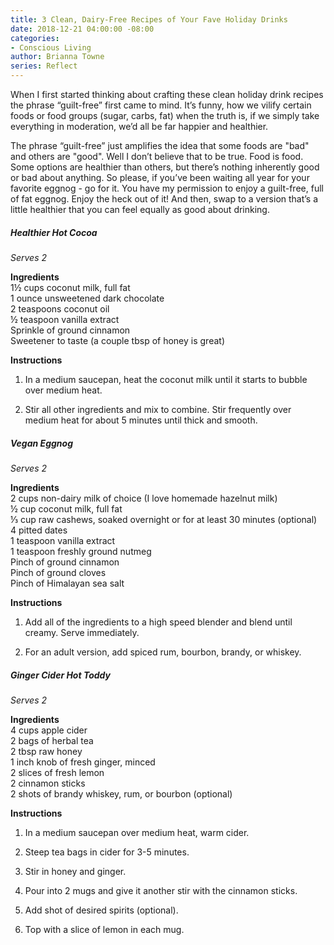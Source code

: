 ```yaml
---
title: 3 Clean, Dairy-Free Recipes of Your Fave Holiday Drinks
date: 2018-12-21 04:00:00 -08:00
categories:
- Conscious Living
author: Brianna Towne
series: Reflect
---
```


When I first started thinking about crafting these clean holiday drink recipes the phrase “guilt-free” first came to mind. It’s funny, how we vilify certain foods or food groups (sugar, carbs, fat) when the truth is, if we simply take everything in moderation, we’d all be far happier and healthier. 

The phrase “guilt-free” just amplifies the idea that some foods are "bad" and others are "good". Well I don’t believe that to be true. Food is food. Some options are healthier than others, but there’s nothing inherently good or bad about anything. So please, if you’ve been waiting all year for your favorite eggnog - go for it. You have my permission to enjoy a guilt-free, full of fat eggnog. Enjoy the heck out of it! And then, swap to a version that’s a little healthier that you can feel equally as good about drinking.

##### Healthier Hot Cocoa

_Serves 2_

**Ingredients**  
1½ cups coconut milk, full fat  
1 ounce unsweetened dark chocolate  
2 teaspoons coconut oil  
½ teaspoon vanilla extract  
Sprinkle of ground cinnamon  
Sweetener to taste (a couple tbsp of honey is great)

**Instructions**  
1. In a medium saucepan, heat the coconut milk until it starts to bubble over medium heat.

2. Stir all other ingredients and mix to combine. Stir frequently over medium heat for about 5 minutes until thick and smooth.

##### Vegan Eggnog

_Serves 2_

**Ingredients**  
2 cups non-dairy milk of choice (I love homemade hazelnut milk)  
½ cup coconut milk, full fat   
⅓ cup raw cashews, soaked overnight or for at least 30 minutes (optional)  
4 pitted dates  
1 teaspoon vanilla extract  
1 teaspoon freshly ground nutmeg  
Pinch of ground cinnamon  
Pinch of ground cloves  
Pinch of Himalayan sea salt

**Instructions**  
1. Add all of the ingredients to a high speed blender and blend until creamy. Serve immediately. 

2. For an adult version, add spiced rum, bourbon, brandy, or whiskey.

##### Ginger Cider Hot Toddy

_Serves 2_

**Ingredients**  
4 cups apple cider  
2 bags of herbal tea  
2 tbsp raw honey  
1 inch knob of fresh ginger, minced  
2 slices of fresh lemon  
2 cinnamon sticks  
2 shots of brandy whiskey, rum, or bourbon (optional)  

**Instructions**  
1. In a medium saucepan over medium heat, warm cider.

2. Steep tea bags in cider for 3-5 minutes.

3. Stir in honey and ginger.

4. Pour into 2 mugs and give it another stir with the cinnamon sticks.

5. Add shot of desired spirits (optional).

6. Top with a slice of lemon in each mug.